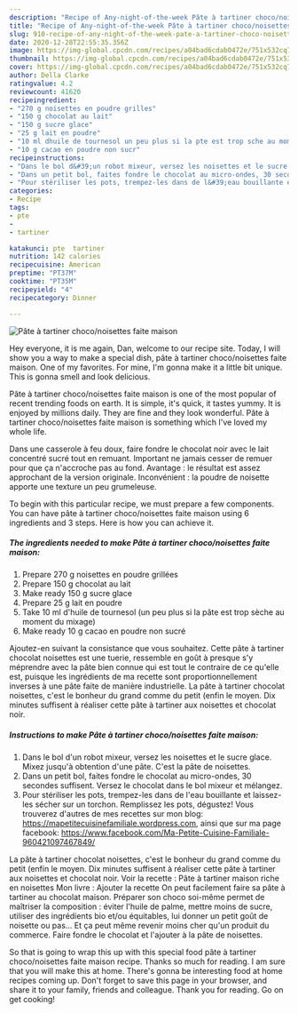 ```yaml
---
description: "Recipe of Any-night-of-the-week Pâte à tartiner choco/noisettes faite maison"
title: "Recipe of Any-night-of-the-week Pâte à tartiner choco/noisettes faite maison"
slug: 910-recipe-of-any-night-of-the-week-pate-a-tartiner-choco-noisettes-faite-maison
date: 2020-12-28T22:55:35.356Z
image: https://img-global.cpcdn.com/recipes/a04bad6cdab0472e/751x532cq70/pate-a-tartiner-choconoisettes-faite-maison-photo-principale-de-la-recette.jpg
thumbnail: https://img-global.cpcdn.com/recipes/a04bad6cdab0472e/751x532cq70/pate-a-tartiner-choconoisettes-faite-maison-photo-principale-de-la-recette.jpg
cover: https://img-global.cpcdn.com/recipes/a04bad6cdab0472e/751x532cq70/pate-a-tartiner-choconoisettes-faite-maison-photo-principale-de-la-recette.jpg
author: Della Clarke
ratingvalue: 4.2
reviewcount: 41620
recipeingredient:
- "270 g noisettes en poudre grilles"
- "150 g chocolat au lait"
- "150 g sucre glace"
- "25 g lait en poudre"
- "10 ml dhuile de tournesol un peu plus si la pte est trop sche au moment du mixage"
- "10 g cacao en poudre non sucr"
recipeinstructions:
- "Dans le bol d&#39;un robot mixeur, versez les noisettes et le sucre glace. Mixez jusqu&#39;à obtention d&#39;une pâte. C&#39;est la pâte de noisettes."
- "Dans un petit bol, faites fondre le chocolat au micro-ondes, 30 secondes suffisent. Versez le chocolat dans le bol mixeur et mélangez."
- "Pour stériliser les pots, trempez-les dans de l&#39;eau bouillante et laissez-les sécher sur un torchon. Remplissez les pots, dégustez! Vous trouverez d&#39;autres de mes recettes sur mon blog: https://mapetitecuisinefamiliale.wordpress.com, ainsi que sur ma page facebook: https://www.facebook.com/Ma-Petite-Cuisine-Familiale-960421097467849/"
categories:
- Recipe
tags:
- pte
- 
- tartiner

katakunci: pte  tartiner 
nutrition: 142 calories
recipecuisine: American
preptime: "PT37M"
cooktime: "PT35M"
recipeyield: "4"
recipecategory: Dinner

---
```



![Pâte à tartiner choco/noisettes faite maison](https://img-global.cpcdn.com/recipes/a04bad6cdab0472e/751x532cq70/pate-a-tartiner-choconoisettes-faite-maison-photo-principale-de-la-recette.jpg)

Hey everyone, it is me again, Dan, welcome to our recipe site. Today, I will show you a way to make a special dish, pâte à tartiner choco/noisettes faite maison. One of my favorites. For mine, I'm gonna make it a little bit unique. This is gonna smell and look delicious.

Pâte à tartiner choco/noisettes faite maison is one of the most popular of recent trending foods on earth. It is simple, it's quick, it tastes yummy. It is enjoyed by millions daily. They are fine and they look wonderful. Pâte à tartiner choco/noisettes faite maison is something which I've loved my whole life.

Dans une casserole à feu doux, faire fondre le chocolat noir avec le lait concentré sucré tout en remuant. Important ne jamais cesser de remuer pour que ça n&#39;accroche pas au fond. Avantage : le résultat est assez approchant de la version originale. Inconvénient : la poudre de noisette apporte une texture un peu grumeleuse.


To begin with this particular recipe, we must prepare a few components. You can have pâte à tartiner choco/noisettes faite maison using 6 ingredients and 3 steps. Here is how you can achieve it.

<!--inarticleads1-->

##### The ingredients needed to make Pâte à tartiner choco/noisettes faite maison:

1. Prepare 270 g noisettes en poudre grillées
1. Prepare 150 g chocolat au lait
1. Make ready 150 g sucre glace
1. Prepare 25 g lait en poudre
1. Take 10 ml d&#39;huile de tournesol (un peu plus si la pâte est trop sèche au moment du mixage)
1. Make ready 10 g cacao en poudre non sucré


Ajoutez-en suivant la consistance que vous souhaitez. Cette pâte à tartiner chocolat noisettes est une tuerie, ressemble en goût à presque s&#39;y méprendre avec la pâte bien connue qui est tout le contraire de ce qu&#39;elle est, puisque les ingrédients de ma recette sont proportionnellement inverses à une pâte faite de manière industrielle. La pâte à tartiner chocolat noisettes, c&#39;est le bonheur du grand comme du petit (enfin le moyen. Dix minutes suffisent à réaliser cette pâte à tartiner aux noisettes et chocolat noir. 

<!--inarticleads2-->

##### Instructions to make Pâte à tartiner choco/noisettes faite maison:

1. Dans le bol d&#39;un robot mixeur, versez les noisettes et le sucre glace. Mixez jusqu&#39;à obtention d&#39;une pâte. C&#39;est la pâte de noisettes.
1. Dans un petit bol, faites fondre le chocolat au micro-ondes, 30 secondes suffisent. Versez le chocolat dans le bol mixeur et mélangez.
1. Pour stériliser les pots, trempez-les dans de l&#39;eau bouillante et laissez-les sécher sur un torchon. Remplissez les pots, dégustez! Vous trouverez d&#39;autres de mes recettes sur mon blog: https://mapetitecuisinefamiliale.wordpress.com, ainsi que sur ma page facebook: https://www.facebook.com/Ma-Petite-Cuisine-Familiale-960421097467849/


La pâte à tartiner chocolat noisettes, c&#39;est le bonheur du grand comme du petit (enfin le moyen. Dix minutes suffisent à réaliser cette pâte à tartiner aux noisettes et chocolat noir. Voir la recette : Pâte à tartiner maison riche en noisettes Mon livre : Ajouter la recette On peut facilement faire sa pâte à tartiner au chocolat maison. Préparer son choco soi-même permet de maîtriser la composition : éviter l&#39;huile de palme, mettre moins de sucre, utiliser des ingrédients bio et/ou équitables, lui donner un petit goût de noisette ou pas… Et ça peut même revenir moins cher qu&#39;un produit du commerce. Faire fondre le chocolat et l&#39;ajouter à la pâte de noisettes. 

So that is going to wrap this up with this special food pâte à tartiner choco/noisettes faite maison recipe. Thanks so much for reading. I am sure that you will make this at home. There's gonna be interesting food at home recipes coming up. Don't forget to save this page in your browser, and share it to your family, friends and colleague. Thank you for reading. Go on get cooking!
